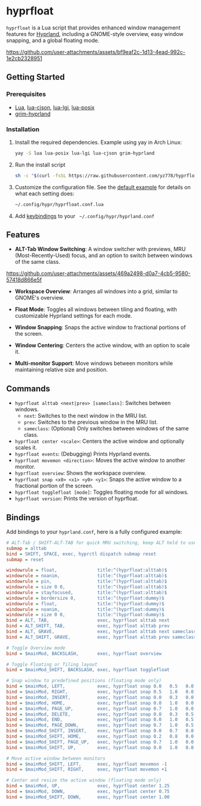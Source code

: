 # hyprfloat

`hyprfloat` is a Lua script that provides enhanced window management features for [Hyprland](https://hypr.land), including a GNOME-style overview, easy window snapping, and a global floating mode.

https://github.com/user-attachments/assets/bf9eaf2c-1d13-4ead-992c-1e2cb2328951

## Getting Started

### Prerequisites

- [Lua](https://lua.org), [lua-cjson](https://github.com/mpx/lua-cjson/), [lua-lgi](https://github.com/lgi-devs/lgi), [lua-posix](https://github.com/luaposix/luaposix)
- [grim-hyprland](https://github.com/eriedaberrie/grim-hyprland)

### Installation

1.  Install the required dependencies. Example using yay in Arch Linux:
    ```sh
    yay -S lua lua-posix lua-lgi lua-cjson grim-hyprland
    ```

2.  Run the install script
    ```sh
    sh -c "$(curl -fsSL https://raw.githubusercontent.com/yz778/hyprfloat/main/install.sh)"
    ```

3.  Customize the configuration file. See the [default example](config/hyprfloat.conf.lua) for details on what each setting does:
    ```sh
    ~/.config/hypr/hyprfloat.conf.lua
    ```

4.  Add [keybindings](#bindings) to your ` ~/.config/hypr/hyprland.conf`

## Features

- **ALT-Tab Window Switching**: A window switcher with previews, MRU (Most-Recently-Used) focus, and an option to switch between windows of the same class.

https://github.com/user-attachments/assets/469a2498-d0a7-4cb5-9580-57418d866e5f

- **Workspace Overview**: Arranges all windows into a grid, similar to GNOME's overview.

- **Float Mode**: Toggles all windows between tiling and floating, with customizable Hyprland settings for each mode.

- **Window Snapping**: Snaps the active window to fractional portions of the screen.

- **Window Centering**: Centers the active window, with an option to scale it.

- **Multi-monitor Support**: Move windows between monitors while maintaining relative size and position.

## Commands

- `hyprfloat alttab <next|prev> [sameclass]`: Switches between windows.
  - `next`: Switches to the next window in the MRU list.
  - `prev`: Switches to the previous window in the MRU list.
  - `sameclass`: (Optional) Only switches between windows of the same class.
- `hyprfloat center <scale>`: Centers the active window and optionally scales it.
- `hyprfloat events`: (Debugging) Prints Hyprland events.
- `hyprfloat movemon <direction>`: Moves the active window to another monitor.
- `hyprfloat overview`: Shows the workspace overview.
- `hyprfloat snap <x0> <x1> <y0> <y1>`: Snaps the active window to a fractional portion of the screen.
- `hyprfloat togglefloat [mode]`: Toggles floating mode for all windows.
- `hyprfloat version`: Prints the version of hyprfloat.

## Bindings

Add bindings to your `hyprland.conf`, here is a fully configured example:

```ini
# ALT-Tab / SHIFT-ALT-TAB for quick MRU switching, keep ALT held to use window switcher
submap = alttab
bind = SHIFT, SPACE, exec, hyprctl dispatch submap reset
submap = reset

windowrule = float,               title:^(hyprfloat:alttab)$
windowrule = noanim,              title:^(hyprfloat:alttab)$
windowrule = pin,                 title:^(hyprfloat:alttab)$
windowrule = size 0 0,            title:^(hyprfloat:alttab)$
windowrule = stayfocused,         title:^(hyprfloat:alttab)$
windowrule = bordersize 0,        title:^(hyprfloat:dummy)$
windowrule = float,               title:^(hyprfloat:dummy)$
windowrule = noanim,              title:^(hyprfloat:dummy)$
windowrule = size 0 0,            title:^(hyprfloat:dummy)$
bind = ALT, TAB,                  exec, hyprfloat alttab next
bind = ALT_SHIFT, TAB,            exec, hyprfloat alttab prev
bind = ALT, GRAVE,                exec, hyprfloat alttab next sameclass
bind = ALT_SHIFT, GRAVE,          exec, hyprfloat alttab prev sameclass

# Toggle Overview mode
bind = $mainMod, BACKSLASH,       exec, hyprfloat overview

# Toggle Floating or Tiling layout
bind = $mainMod_SHIFT, BACKSLASH, exec, hyprfloat togglefloat

# Snap window to predefined positions (floating mode only)
bind = $mainMod, LEFT,            exec, hyprfloat snap 0.0   0.5   0.0   1.0
bind = $mainMod, RIGHT,           exec, hyprfloat snap 0.5   1.0   0.0   1.0
bind = $mainMod, INSERT,          exec, hyprfloat snap 0.0   0.3   0.0   0.5
bind = $mainMod, HOME,            exec, hyprfloat snap 0.0   1.0   0.0   0.5
bind = $mainMod, PAGE_UP,         exec, hyprfloat snap 0.7   1.0   0.0   0.5
bind = $mainMod, DELETE,          exec, hyprfloat snap 0.0   0.3   0.5   1.0
bind = $mainMod, END,             exec, hyprfloat snap 0.0   1.0   0.5   1.0
bind = $mainMod, PAGE_DOWN,       exec, hyprfloat snap 0.7   1.0   0.5   1.0
bind = $mainMod_SHIFT, INSERT,    exec, hyprfloat snap 0.0   0.7   0.0   1.0
bind = $mainMod_SHIFT, HOME,      exec, hyprfloat snap 0.2   0.8   0.0   1.0
bind = $mainMod_SHIFT, PAGE_UP,   exec, hyprfloat snap 0.7   1.0   0.0   1.0
bind = $mainMod_SHIFT, UP,        exec, hyprfloat snap 0.0   1.0   0.0   1.0

# Move active window between monitors
bind = $mainMod_SHIFT, LEFT,      exec, hyprfloat movemon -1
bind = $mainMod_SHIFT, RIGHT,     exec, hyprfloat movemon +1

# Center and resize the active window (floating mode only)
bind = $mainMod, UP,              exec, hyprfloat center 1.25
bind = $mainMod, DOWN,            exec, hyprfloat center 0.75
bind = $mainMod_SHIFT, DOWN,      exec, hyprfloat center 1.00
```

